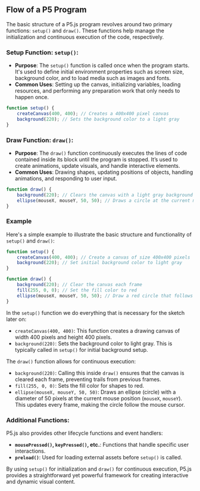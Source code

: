## Flow of a P5 Program

The basic structure of a P5.js program revolves around two primary functions: `setup()` and `draw()`. These functions help manage the initialization and continuous execution of the code, respectively.

### Setup Function: `setup()`:

- **Purpose**: The `setup()` function is called once when the program starts. It's used to define initial environment properties such as screen size, background color, and to load media such as images and fonts.
- **Common Uses**: Setting up the canvas, initializing variables, loading resources, and performing any preparation work that only needs to happen once.

```javascript
function setup() {
    createCanvas(400, 400); // Creates a 400x400 pixel canvas
    background(220); // Sets the background color to a light gray
}
```

### Draw Function: `draw()`:
- **Purpose**: The `draw()` function continuously executes the lines of code contained inside its block until the program is stopped. It’s used to create animations, update visuals, and handle interactive elements.
- **Common Uses**: Drawing shapes, updating positions of objects, handling animations, and responding to user input.

```javascript
function draw() {
    background(220); // Clears the canvas with a light gray background
    ellipse(mouseX, mouseY, 50, 50); // Draws a circle at the current mouse position
}
```

### Example

Here's a simple example to illustrate the basic structure and functionality of `setup()` and `draw()`:

```javascript
function setup() {
    createCanvas(400, 400); // Create a canvas of size 400x400 pixels
    background(220); // Set initial background color to light gray
}

function draw() {
    background(220); // Clear the canvas each frame
    fill(255, 0, 0); // Set the fill color to red
    ellipse(mouseX, mouseY, 50, 50); // Draw a red circle that follows the mouse
}
```

In the `setup()` function we do everything that is necessary for the sketch later on:

- `createCanvas(400, 400)`: This function creates a drawing canvas of width 400 pixels and height 400 pixels.
- `background(220)`: Sets the background color to light gray. This is typically called in `setup()` for initial background setup.

The `draw()` function allows for continuous execution:

- `background(220)`: Calling this inside `draw()` ensures that the canvas is cleared each frame, preventing trails from previous frames.
- `fill(255, 0, 0)`: Sets the fill color for shapes to red.
- `ellipse(mouseX, mouseY, 50, 50)`: Draws an ellipse (circle) with a diameter of 50 pixels at the current mouse position (`mouseX`, `mouseY`). This updates every frame, making the circle follow the mouse cursor.

### Additional Functions:

P5.js also provides other lifecycle functions and event handlers:
- **`mousePressed()`, `keyPressed()`, etc.**: Functions that handle specific user interactions.
- **`preload()`**: Used for loading external assets before `setup()` is called.

By using `setup()` for initialization and `draw()` for continuous execution, P5.js provides a straightforward yet powerful framework for creating interactive and dynamic visual content.
